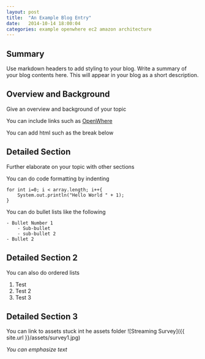 ```yaml
---
layout: post
title:  "An Example Blog Entry"
date:   2014-10-14 18:00:04
categories: example openwhere ec2 amazon architecture
---
```


## Summary
Use markdown headers to add styling to your blog. Write a summary of your blog contents here. This will appear in your blog as a short description.

## Overview and Background
Give an overview and background of your topic

You can include links such as [OpenWhere](http://www.openwhere.com/)

You can add html such as the break below
<br/>

## Detailed Section
Further elaborate on your topic with other sections

You can do code formatting by indenting

    for int i=0; i < array.length; i++{
        System.out.println("Hello World " + 1);
    }

You can do bullet lists like the following

    - Bullet Number 1
        - Sub-bullet
        - sub-bullet 2
    - Bullet 2

## Detailed Section 2
You can also do ordered lists

1. Test
1. Test 2
1. Test 3

## Detailed Section 3
You can link to assets stuck int he assets folder
![Streaming Survey]({{ site.url }}/assets/survey1.jpg)

*You can emphasize text*
<br/>
